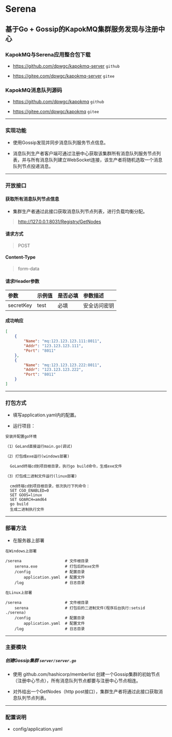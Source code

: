 # Serena

## 基于Go + Gossip的KapokMQ集群服务发现与注册中心

### KapokMQ与Serena应用整合包下载

* https://github.com/dpwgc/kapokmq-server `github`

* https://gitee.com/dpwgc/kapokmq-server `gitee`

### KapokMQ消息队列源码

* https://github.com/dpwgc/kapokmq `github`

* https://gitee.com/dpwgc/kapokmq `gitee`

***

### 实现功能

* 使用Gossip发现并同步消息队列服务节点信息。

* 消息队列生产者客户端可通过注册中心获取该集群所有消息队列服务节点列表，并与所有消息队列建立WebSocket连接，该生产者将随机选取一个消息队列节点投递消息。

***

### 开放接口

#### 获取所有消息队列节点信息

* 集群生产者通过此接口获取消息队列节点列表，进行负载均衡分配。

> http://127.0.0.1:8031/Registry/GetNodes

#### 请求方式
> POST

#### Content-Type
> form-data

#### 请求Header参数

| 参数        | 示例值   | 是否必填   |  参数描述  |
| :--------   | :-----  | :-----  | :----  |
| secretKey     | test |  必填 | 安全访问密钥 |

#### 成功响应

```json
[
	{
		"Name": "mq:123.123.123.111:8011",
		"Addr": "123.123.123.111",
		"Port": "8011"
	},
	{
		"Name": "mq:123.123.123.222:8011",
		"Addr": "123.123.123.222",
		"Port": "8011"
	}
]
```

***

### 打包方式

* 填写application.yaml内的配置。

* 运行项目：

````
安装并配置go环境
````

```
（1）GoLand直接运行main.go(调试)
```

```
（2）打包成exe运行(windows部署)

  GoLand终端cd到项目根目录，执行go build命令，生成exe文件
```

```
（3）打包成二进制文件运行(linux部署)

  cmd终端cd到项目根目录，依次执行下列命令：
  SET CGO_ENABLED=0
  SET GOOS=linux
  SET GOARCH=amd64
  go build
  生成二进制执行文件
```

***

### 部署方法

* 在服务器上部署

```
在Windows上部署

/serena                   # 文件根目录
    serena.exe            # 打包后的exe文件
    /config               # 配置目录
        application.yaml  # 配置文件
    /log                  # 日志目录
```

```
在Linux上部署

/serena                   # 文件根目录
    serena                # 打包后的二进制文件(程序后台执行:setsid ./serena)
    /config               # 配置目录
        application.yaml  # 配置文件
    /log                  # 日志目录
```

***

### 主要模块

##### 创建Gossip集群 `server/server.go`

* 使用 github.com/hashicorp/memberlist 创建一个Gossip集群的初始节点（注册中心节点），所有消息队列节点都要与注册中心节点相连。

* 对外给出一个GetNodes（http post接口），集群生产者将通过此接口获取消息队列节点列表。

***

### 配置说明

* config/application.yaml


